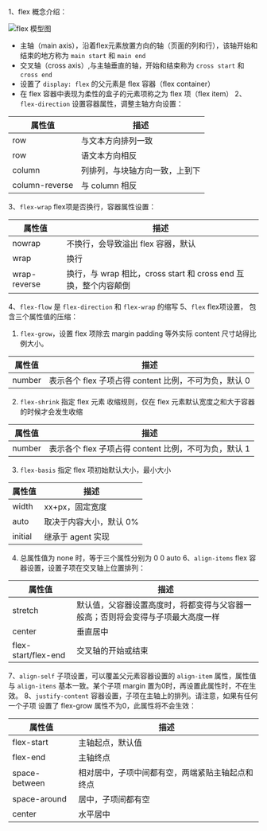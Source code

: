 1、flex 概念介绍：

 ![flex 模型图](https://s20.postimg.cc/k9kx1iqfx/flex_1.png)
 
 * 主轴（main axis），沿着flex元素放置方向的轴（页面的列和行），该轴开始和结束的地方称为 `main start` 和 `main end`
 * 交叉轴（cross axis）,与主轴垂直的轴，开始和结束称为 `cross start` 和 `cross end`
 * 设置了 `display: flex` 的父元素是 flex 容器（flex container）
 * 在 flex 容器中表现为柔性的盒子的元素项称之为 flex 项（flex item）
2、`flex-direction` 设置容器属性，调整主轴方向设置：

 | 属性值 | 描述 |
 | -- | -- |
 | row | 与文本方向排列一致 |
 | row | 语文本方向相反 |
 | column | 列排列，与块轴方向一致，上到下 |
 | column-reverse | 与 column 相反 |
3、`flex-wrap` flex项是否换行，容器属性设置：

 | 属性值 | 描述 |
 | -- | -- |
 | nowrap | 不换行，会导致溢出 flex 容器，默认 |
 | wrap | 换行 |
 | wrap-reverse | 换行，与 wrap 相比，cross start 和 cross end 互换，整个内容颠倒 |
4、`flex-flow` 是 `flex-direction` 和 `flex-wrap` 的缩写
5、`flex` flex项设置， 包含三个属性值的压缩：
 1. `flex-grow`，设置 flex 项除去 margin padding 等外实际 content 尺寸站得比例大小。
 
 | 属性值 | 描述 |
 | -- | -- |
 | number | 表示各个 flex 子项占得 content 比例，不可为负，默认 0 |

 2. `flex-shrink` 指定 flex 元素 收缩规则，仅在 flex 元素默认宽度之和大于容器的时候才会发生收缩 

 | 属性值 | 描述 |
 | -- | -- |
 | number | 表示各个 flex 子项占得 content 比例，不可为负，默认 1 |

 3. `flex-basis` 指定 flex 项初始默认大小，最小大小

 | 属性值 | 描述 |
 | -- | -- |
 | width | xx+px，固定宽度 |
 | auto | 取决于内容大小，默认 0% |
 | initial | 继承于 agent 实现 |

 4. 总属性值为 none 时，等于三个属性分别为 0 0 auto
6、`align-items` flex 容器设置，设置子项在交叉轴上位置排列：

 | 属性值 | 描述 |
 | -- | -- |
 | stretch | 默认值，父容器设置高度时，将都变得与父容器一般高；否则将会变得与子项最大高度一样 |
 | center | 垂直居中 |
 | flex-start/flex-end | 交叉轴的开始或结束 |

7、`align-self` 子项设置，可以覆盖父元素容器设置的 `align-item` 属性，属性值与 `align-itens` 基本一致。某个子项 margin 置为0时，再设置此属性时，不在生效。
8、`justify-content` 容器设置，子项在主轴上的排列。请注意，如果有任何一个子项 设置了 flex-grow 属性不为0，此属性将不会生效：

 | 属性值 | 描述 |
 | -- | -- |
 | flex-start | 主轴起点，默认值 |
 | flex-end | 主轴终点 |
 | space-between | 相对居中，子项中间都有空，两端紧贴主轴起点和终点 |
 | space-around | 居中，子项间都有空 |
 | center | 水平居中 |
